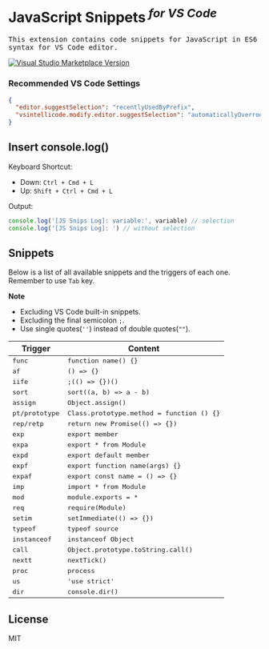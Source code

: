 <br>
<h1>JavaScript Snippets<sup><em> for VS Code</em></sup></h1>

<samp>This extension contains code snippets for JavaScript in ES6 syntax for VS Code editor.</samp>

<a href="https://marketplace.visualstudio.com/items?itemName=algorizen.javascript-snippets" target="__blank"><img src="https://img.shields.io/visual-studio-marketplace/v/algorizen.javascript-snippets.svg?color=blue&amp;label=VS%20Code%20Marketplace&logo=visual-studio-code" alt="Visual Studio Marketplace Version" /></a>

### Recommended VS Code Settings

```json
{
  "editor.suggestSelection": "recentlyUsedByPrefix",
  "vsintellicode.modify.editor.suggestSelection": "automaticallyOverrodeDefaultValue"
}
```

## Insert console.log()

Keyboard Shortcut: 

- Down: `Ctrl + Cmd + L`
- Up: `Shift + Ctrl + Cmd + L`

Output:

```js
console.log('[JS Snips Log]: variable:', variable) // selection
console.log('[JS Snips Log]: ') // without selection
```

## Snippets

Below is a list of all available snippets and the triggers of each one. Remember to use `Tab` key.

**Note**

- Excluding VS Code built-in snippets.
- Excluding the final semicolon `;`.
- Use single quotes(`''`) instead of double quotes(`""`).

| Trigger                   | Content                                              |
| ------------------------- | ---------------------------------------------------- |
| <samp>func</samp>         | <samp>function name() {}</samp>                      |
| <samp>af</samp>           | <samp>() => {}</samp>                                |
| <samp>iife</samp>         | <samp>;(() => {})()</samp>                           |
| <samp>sort</samp>         | <samp>sort((a, b) => a - b)</samp>                   |
| <samp>assign</samp>       | <samp>Object.assign()</samp>                         |
| <samp>pt/prototype</samp> | <samp>Class.prototype.method = function () {}</samp> |
| <samp>rep/retp</samp>     | <samp>return new Promise(() => {})</samp>            |
| <samp>exp</samp>          | <samp>export member</samp>                           |
| <samp>expa</samp>         | <samp>export \* from Module</samp>                   |
| <samp>expd</samp>         | <samp>export default member</samp>                   |
| <samp>expf</samp>         | <samp>export function name(args) {}</samp>           |
| <samp>expaf</samp>        | <samp>export const name = () => {}</samp>            |
| <samp>imp</samp>          | <samp>import \* from Module</samp>                   |
| <samp>mod</samp>          | <samp>module.exports = \*</samp>                     |
| <samp>req</samp>          | <samp>require(Module)</samp>                         |
| <samp>setim</samp>        | <samp>setImmediate(() => {})</samp>                  |
| <samp>typeof</samp>       | <samp>typeof source</samp>                           |
| <samp>instanceof</samp>   | <samp>instanceof Object</samp>                       |
| <samp>call</samp>         | <samp>Object.prototype.toString.call()</samp>        |
| <samp>nextt</samp>        | <samp>nextTick()</samp>                              |
| <samp>proc</samp>         | <samp>process</samp>                                 |
| <samp>us</samp>           | <samp>'use strict'</samp>                            |
| <samp>dir</samp>          | <samp>console.dir()</samp>                           |

## License

MIT
